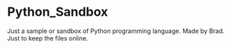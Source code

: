 # Python_Sandbox
Just a sample or sandbox of Python programming language. Made by Brad. Just to keep the files online.
